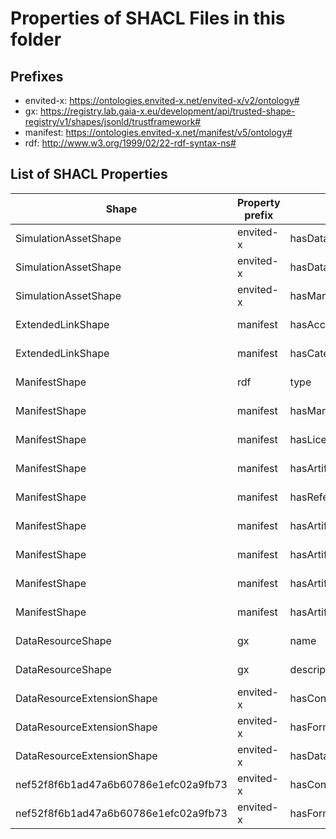 # Properties of SHACL Files in this folder

## Prefixes

- envited-x: <https://ontologies.envited-x.net/envited-x/v2/ontology#>
- gx: <https://registry.lab.gaia-x.eu/development/api/trusted-shape-registry/v1/shapes/jsonld/trustframework#>
- manifest: <https://ontologies.envited-x.net/manifest/v5/ontology#>
- rdf: <http://www.w3.org/1999/02/22-rdf-syntax-ns#>

## List of SHACL Properties

| Shape                                | Property prefix | Property                 | MinCount | MaxCount | Description | Datatype/NodeKind                         | Filename            |
| ------------------------------------ | --------------- | ------------------------ | -------- | -------- | ----------- | ----------------------------------------- | ------------------- |
| SimulationAssetShape                 | envited-x       | hasDataResource          | 1        | 1        |             |                                           | envited-x_shacl.ttl |
| SimulationAssetShape                 | envited-x       | hasDataResourceExtension | 0        |          |             |                                           | envited-x_shacl.ttl |
| SimulationAssetShape                 | envited-x       | hasManifest              | 1        | 1        |             |                                           | envited-x_shacl.ttl |
| ExtendedLinkShape                    | manifest        | hasAccessRole            |          |          |             |                                           | envited-x_shacl.ttl |
| ExtendedLinkShape                    | manifest        | hasCategory              |          |          |             |                                           | envited-x_shacl.ttl |
| ManifestShape                        | rdf             | type                     |          |          |             |                                           | envited-x_shacl.ttl |
| ManifestShape                        | manifest        | hasManifestReference     |          |          |             |                                           | envited-x_shacl.ttl |
| ManifestShape                        | manifest        | hasLicense               |          |          |             |                                           | envited-x_shacl.ttl |
| ManifestShape                        | manifest        | hasArtifacts             |          |          |             |                                           | envited-x_shacl.ttl |
| ManifestShape                        | manifest        | hasReferencedArtifacts     |          |          |             |                                           | envited-x_shacl.ttl |
| ManifestShape                        | manifest        | hasArtifacts             |          |          |             |                                           | envited-x_shacl.ttl |
| ManifestShape                        | manifest        | hasArtifacts             |          |          |             |                                           | envited-x_shacl.ttl |
| ManifestShape                        | manifest        | hasArtifacts             |          |          |             |                                           | envited-x_shacl.ttl |
| ManifestShape                        | manifest        | hasArtifacts             |          |          |             |                                           | envited-x_shacl.ttl |
| DataResourceShape                    | gx              | name                     | 1        | 1        |             | <http://www.w3.org/2001/XMLSchema#string> | envited-x_shacl.ttl |
| DataResourceShape                    | gx              | description              | 1        | 1        |             | <http://www.w3.org/2001/XMLSchema#string> | envited-x_shacl.ttl |
| DataResourceExtensionShape           | envited-x       | hasContent               | 1        |          |             |                                           | envited-x_shacl.ttl |
| DataResourceExtensionShape           | envited-x       | hasFormat                | 1        |          |             |                                           | envited-x_shacl.ttl |
| DataResourceExtensionShape           | envited-x       | hasDataResourceExtension |          |          |             |                                           | envited-x_shacl.ttl |
| nef52f8f6b1ad47a6b60786e1efc02a9fb73 | envited-x       | hasContent               | 1        |          |             |                                           | envited-x_shacl.ttl |
| nef52f8f6b1ad47a6b60786e1efc02a9fb73 | envited-x       | hasFormat                | 1        |          |             |                                           | envited-x_shacl.ttl |
